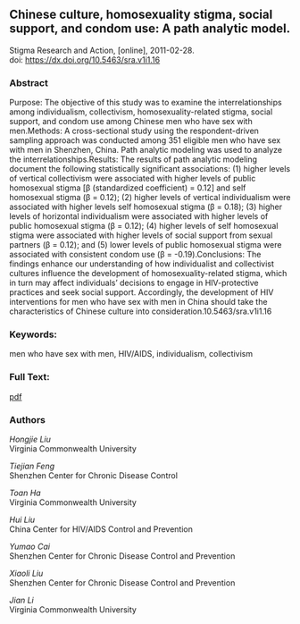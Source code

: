## Chinese culture, homosexuality stigma, social support, and condom use: A path analytic model. ##  
Stigma Research and Action, [online], 2011-02-28.  
 doi: https://dx.doi.org/10.5463/sra.v1i1.16

### Abstract ###
Purpose: The objective of this study was to examine the interrelationships among individualism, collectivism, homosexuality-related stigma, social support, and condom use among Chinese men who have sex with men.Methods: A cross-sectional study using the respondent-driven sampling approach was conducted among 351 eligible men who have sex with men in Shenzhen, China. Path analytic modeling was used to analyze the interrelationships.Results: The results of path analytic modeling document the following statistically significant associations: (1) higher levels of vertical collectivism were associated with higher levels of public homosexual stigma [β (standardized coefficient) = 0.12] and self homosexual stigma (β = 0.12); (2) higher levels of vertical individualism were associated with higher levels self homosexual stigma (β = 0.18); (3) higher levels of horizontal individualism were associated with higher levels of public homosexual stigma (β = 0.12); (4) higher levels of self homosexual stigma were associated with higher levels of social support from sexual partners (β = 0.12); and (5) lower levels of public homosexual stigma were associated with consistent condom use (β = -0.19).Conclusions: The findings enhance our understanding of how individualist and collectivist cultures influence the development of homosexuality-related stigma, which in turn may affect individuals’ decisions to engage in HIV-protective practices and seek social support. Accordingly, the development of HIV interventions for men who have sex with men in China should take the characteristics of Chinese culture into consideration.10.5463/sra.v1i1.16

### Keywords: ###
men who have sex with men, HIV/AIDS, individualism, collectivism

### Full Text: ###
[pdf](https://osf.io/mk7y2)

### Authors ####
*Hongjie Liu*  
Virginia Commonwealth University

*Tiejian Feng*  
Shenzhen Center for Chronic Disease Control

*Toan Ha*  
Virginia Commonwealth University

*Hui Liu*  
China Center for HIV/AIDS Control and Prevention

*Yumao Cai*  
Shenzhen Center for Chronic Disease Control and Prevention

*Xiaoli Liu*  
Shenzhen Center for Chronic Disease Control and Prevention

*Jian Li*  
Virginia Commonwealth University